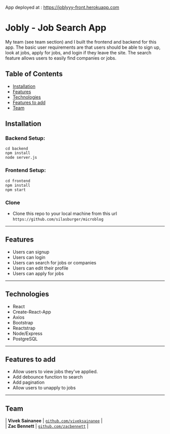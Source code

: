App deployed at : <a href="https://joblyyy-front.herokuapp.com/">https://joblyyy-front.herokuapp.com</a>

# Jobly - Job Search App

My team (see team section) and I built the frontend and backend for this app. The basic user requirements are that users should be able to sign up, look at jobs, apply for jobs, and login if they leave the site. The search feature allows users to easily find companies or jobs.

 
## Table of Contents

- [Installation](#installation)
- [Features](#features)
- [Technologies](#technologies)
- [Features to add](#features-to-add)
- [Team](#team)

## Installation
### Backend Setup:  

```shell
cd backend
npm install
node server.js
```


### Frontend Setup:

```shell
cd frontend
npm install
npm start
```

### Clone

- Clone this repo to your local machine from this url `https://github.com/silasburger/microblog`

---

## Features

- Users can signup
- Users can login 
- Users can search for jobs or companies
- Users can edit their profile
- Users can apply for jobs

---

## Technologies

- React
- Create-React-App
- Axios 
- Bootstrap
- Reactstrap
- Node/Express
- PostgreSQL

--- 

## Features to add

- Allow users to view jobs they've applied.
- Add debounce function to search
- Add pagination
- Allow users to unapply to jobs

---

## Team

| **Vivek Sainanee**
| <a href="https://github.com/viveksainanee" target="_blank">`github.com/viveksainanee`</a> |  
| **Zac Bennett**
| <a href="https://github.com/zacbennett" target="_blank">`github.com/zacbennett`</a> | 


